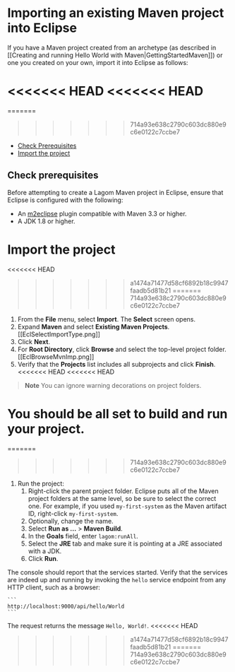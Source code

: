 # Importing an existing Maven project into Eclipse

If you have a Maven project created from an archetype (as described in [[Creating and running Hello World with Maven|GettingStartedMaven]]) or one you created on your own, import it into Eclipse as follows:

<<<<<<< HEAD
<<<<<<< HEAD
=======
=======
>>>>>>> 714a93e638c2790c603dc880e9c6e0122c7ccbe7
* [Check Prerequisites](#Check-prerequisites)
* [Import the project](#Import-the-project)

## Check prerequisites

Before attempting to create a Lagom Maven project in Eclipse, ensure that Eclipse is configured with the following:

* An [m2eclipse](http://www.eclipse.org/m2e/documentation/m2e-documentation.html) plugin compatible with Maven 3.3 or higher.
* A JDK 1.8 or higher.

# Import the project

<<<<<<< HEAD
>>>>>>> a1474a71477d58cf6892b18c9947faadb5d81b21
=======
>>>>>>> 714a93e638c2790c603dc880e9c6e0122c7ccbe7
1. From the **File** menu, select **Import**.
   The **Select** screen opens. 
1. Expand **Maven** and select **Existing Maven Projects**.
    [[EclSelectImportType.png]]
1. Click **Next**.
1. For **Root Directory**, click **Browse** and select the top-level project folder.
    [[EclBrowseMvnImp.png]]  
1. Verify that the **Projects** list includes all subprojects and click **Finish**.
<<<<<<< HEAD
<<<<<<< HEAD

> **Note**  You can ignore warning decorations on project folders.

You should be all set to build and run your project.
=======
=======
>>>>>>> 714a93e638c2790c603dc880e9c6e0122c7ccbe7
1. Run the project:
    1. Right-click the parent project folder.
    Eclipse puts all of the Maven project folders at the same level, so be sure to select the correct one. For example, if you used `my-first-system` as the Maven artifact ID, right-click `my-first-system`.
    1. Optionally, change the name.
    1. Select **Run as ...** > **Maven Build**.
    1. In the **Goals** field, enter `lagom:runAll`.
    1. Select the **JRE** tab and make sure it is pointing at a JRE associated with a JDK. 
    1. Click **Run**.
    
    
The console should report that the services started. Verify that the services are indeed up and running by invoking the `hello` service endpoint from any HTTP client, such as a browser: 
    
    ```
    http://localhost:9000/api/hello/World
    ```
The request returns the message `Hello, World!`.
<<<<<<< HEAD
>>>>>>> a1474a71477d58cf6892b18c9947faadb5d81b21
=======
>>>>>>> 714a93e638c2790c603dc880e9c6e0122c7ccbe7



